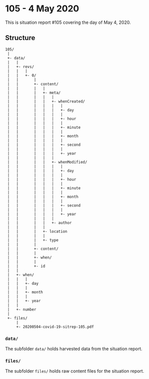 # 105 - 4 May 2020

This is situation report #105 covering the day of May 4, 2020.

## Structure

```
105/
 |
 +- data/
 |   |
 |   +- revs/
 |   |   |
 |   |   +- 0/
 |   |       |
 |   |       +- content/
 |   |       |   |
 |   |       |   +- meta/
 |   |       |   |   |
 |   |       |   |   +- whenCreated/
 |   |       |   |   |   |
 |   |       |   |   |   +- day
 |   |       |   |   |   |
 |   |       |   |   |   +- hour
 |   |       |   |   |   |
 |   |       |   |   |   +- minute
 |   |       |   |   |   |
 |   |       |   |   |   +- month
 |   |       |   |   |   |
 |   |       |   |   |   +- second
 |   |       |   |   |   |
 |   |       |   |   |   +- year
 |   |       |   |   |
 |   |       |   |   +- whenModified/
 |   |       |   |   |   |
 |   |       |   |   |   +- day
 |   |       |   |   |   |
 |   |       |   |   |   +- hour
 |   |       |   |   |   |
 |   |       |   |   |   +- minute
 |   |       |   |   |   |
 |   |       |   |   |   +- month
 |   |       |   |   |   |
 |   |       |   |   |   +- second
 |   |       |   |   |   |
 |   |       |   |   |   +- year
 |   |       |   |   |
 |   |       |   |   +- author
 |   |       |   |
 |   |       |   +- location
 |   |       |   |
 |   |       |   +- type
 |   |       |
 |   |       +- content/
 |   |       |
 |   |       +- when/
 |   |       |
 |   |       +- id
 |   |
 |   +- when/
 |   |   |
 |   |   +- day
 |   |   |
 |   |   +- month
 |   |   |
 |   |   +- year
 |   |
 |   +- number
 |
 +- files/
     |
     +- 20200504-covid-19-sitrep-105.pdf
```

### `data/`

The subfolder `data/` holds harvested data from the situation report.

### `files/`

The subfolder `files/` holds raw content files for the situation report.

